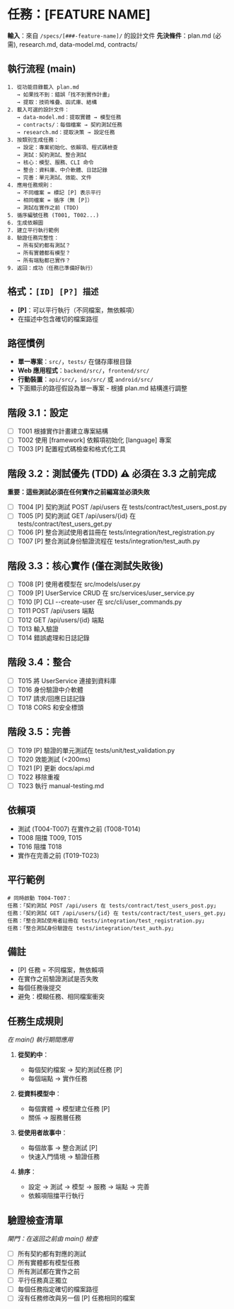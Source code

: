 # 任務：[FEATURE NAME]

**輸入**：來自 `/specs/[###-feature-name]/` 的設計文件
**先決條件**：plan.md (必需), research.md, data-model.md, contracts/

## 執行流程 (main)
```
1. 從功能目錄載入 plan.md
   → 如果找不到：錯誤「找不到實作計畫」
   → 提取：技術堆疊、函式庫、結構
2. 載入可選的設計文件：
   → data-model.md：提取實體 → 模型任務
   → contracts/：每個檔案 → 契約測試任務
   → research.md：提取決策 → 設定任務
3. 按類別生成任務：
   → 設定：專案初始化、依賴項、程式碼檢查
   → 測試：契約測試、整合測試
   → 核心：模型、服務、CLI 命令
   → 整合：資料庫、中介軟體、日誌記錄
   → 完善：單元測試、效能、文件
4. 應用任務規則：
   → 不同檔案 = 標記 [P] 表示平行
   → 相同檔案 = 循序（無 [P]）
   → 測試在實作之前 (TDD)
5. 循序編號任務 (T001, T002...)
6. 生成依賴圖
7. 建立平行執行範例
8. 驗證任務完整性：
   → 所有契約都有測試？
   → 所有實體都有模型？
   → 所有端點都已實作？
9. 返回：成功（任務已準備好執行）
```

## 格式：`[ID] [P?] 描述`
- **[P]**：可以平行執行（不同檔案，無依賴項）
- 在描述中包含確切的檔案路徑

## 路徑慣例
- **單一專案**：`src/`，`tests/` 在儲存庫根目錄
- **Web 應用程式**：`backend/src/`，`frontend/src/`
- **行動裝置**：`api/src/`，`ios/src/` 或 `android/src/`
- 下面顯示的路徑假設為單一專案 - 根據 plan.md 結構進行調整

## 階段 3.1：設定
- [ ] T001 根據實作計畫建立專案結構
- [ ] T002 使用 [framework] 依賴項初始化 [language] 專案
- [ ] T003 [P] 配置程式碼檢查和格式化工具

## 階段 3.2：測試優先 (TDD) ⚠️ 必須在 3.3 之前完成
**重要：這些測試必須在任何實作之前編寫並必須失敗**
- [ ] T004 [P] 契約測試 POST /api/users 在 tests/contract/test_users_post.py
- [ ] T005 [P] 契約測試 GET /api/users/{id} 在 tests/contract/test_users_get.py
- [ ] T006 [P] 整合測試使用者註冊在 tests/integration/test_registration.py
- [ ] T007 [P] 整合測試身份驗證流程在 tests/integration/test_auth.py

## 階段 3.3：核心實作 (僅在測試失敗後)
- [ ] T008 [P] 使用者模型在 src/models/user.py
- [ ] T009 [P] UserService CRUD 在 src/services/user_service.py
- [ ] T010 [P] CLI --create-user 在 src/cli/user_commands.py
- [ ] T011 POST /api/users 端點
- [ ] T012 GET /api/users/{id} 端點
- [ ] T013 輸入驗證
- [ ] T014 錯誤處理和日誌記錄

## 階段 3.4：整合
- [ ] T015 將 UserService 連接到資料庫
- [ ] T016 身份驗證中介軟體
- [ ] T017 請求/回應日誌記錄
- [ ] T018 CORS 和安全標頭

## 階段 3.5：完善
- [ ] T019 [P] 驗證的單元測試在 tests/unit/test_validation.py
- [ ] T020 效能測試 (<200ms)
- [ ] T021 [P] 更新 docs/api.md
- [ ] T022 移除重複
- [ ] T023 執行 manual-testing.md

## 依賴項
- 測試 (T004-T007) 在實作之前 (T008-T014)
- T008 阻擋 T009, T015
- T016 阻擋 T018
- 實作在完善之前 (T019-T023)

## 平行範例
```
# 同時啟動 T004-T007：
任務：「契約測試 POST /api/users 在 tests/contract/test_users_post.py」
任務：「契約測試 GET /api/users/{id} 在 tests/contract/test_users_get.py」
任務：「整合測試使用者註冊在 tests/integration/test_registration.py」
任務：「整合測試身份驗證在 tests/integration/test_auth.py」
```

## 備註
- [P] 任務 = 不同檔案，無依賴項
- 在實作之前驗證測試是否失敗
- 每個任務後提交
- 避免：模糊任務、相同檔案衝突

## 任務生成規則
*在 main() 執行期間應用*

1. **從契約中**：
   - 每個契約檔案 → 契約測試任務 [P]
   - 每個端點 → 實作任務
   
2. **從資料模型中**：
   - 每個實體 → 模型建立任務 [P]
   - 關係 → 服務層任務
   
3. **從使用者故事中**：
   - 每個故事 → 整合測試 [P]
   - 快速入門情境 → 驗證任務

4. **排序**：
   - 設定 → 測試 → 模型 → 服務 → 端點 → 完善
   - 依賴項阻擋平行執行

## 驗證檢查清單
*閘門：在返回之前由 main() 檢查*

- [ ] 所有契約都有對應的測試
- [ ] 所有實體都有模型任務
- [ ] 所有測試都在實作之前
- [ ] 平行任務真正獨立
- [ ] 每個任務指定確切的檔案路徑
- [ ] 沒有任務修改與另一個 [P] 任務相同的檔案
